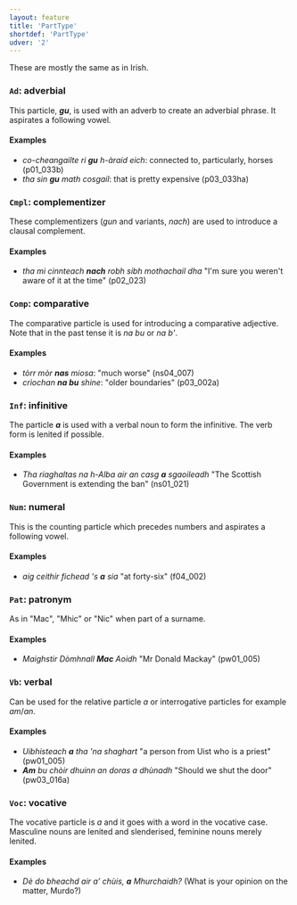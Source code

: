 ```yaml
---
layout: feature
title: 'PartType'
shortdef: 'PartType'
udver: '2'
---
```

These are mostly the same as in Irish.

### <a name="Ad">`Ad`</a>: adverbial

This particle, _**gu**_, is used with an adverb to create an adverbial phrase.
It aspirates a following vowel.

#### Examples

* _co-cheangailte ri **gu** h-àraid eich_: connected to, particularly, horses (p01\_033b)
* _tha sin **gu** math cosgail_: that is pretty expensive (p03\_033ha)

### <a name="Cmpl">`Cmpl`</a>: complementizer

These complementizers (_gun_ and variants, _nach_) are used to introduce a clausal complement.

#### Examples

* _tha mi cinnteach **nach** robh sibh mothachail dha_ "I'm sure you weren't aware of it at the time" (p02\_023)

### <a name="Comp">`Comp`</a>: comparative

The comparative particle is used for introducing a comparative adjective.
Note that in the past tense it is _na bu_ or _na b'_.

#### Examples

* _tòrr mòr **nas** miosa_: "much worse" (ns04\_007)
* _crìochan **na bu** shine_: "older boundaries" (p03\_002a)

### <a name="Inf">`Inf`</a>: infinitive

The particle _<b>a</b>_ is used with a verbal noun to form the infinitive. The verb form is lenited if possible.

#### Examples

* _Tha riaghaltas na h-Alba air an casg <b>a</b> sgaoileadh_ "The Scottish Government is extending the ban" (ns01\_021)

### <a name="Num">`Num`</a>: numeral

This is the counting particle which precedes numbers and aspirates a following vowel.

#### Examples

* _aig ceithir fichead 's **a** sia_ "at forty-six" (f04\_002)

### <a name="Pat">`Pat`</a>: patronym

As in "Mac", "Mhic" or "Nic" when part of a surname.

#### Examples

* _Maighstir Dòmhnall **Mac** Aoidh_ "Mr Donald Mackay" (pw01\_005)

### <a name="Vb">`Vb`</a>: verbal

Can be used for the relative particle _a_ or interrogative particles for example _am_/_an_.

#### Examples

* _Uibhisteach **a** tha 'na shaghart_ "a person from Uist who is a priest" (pw01\_005)
* _**Am** bu chòir dhuinn an doras a dhùnadh_ "Should we shut the door" (pw03\_016a)

### <a name="Voc">`Voc`</a>: vocative

The vocative particle is _a_ and it goes with a word in the vocative case.
Masculine nouns are lenited and slenderised, feminine nouns merely lenited.

#### Examples

* _Dè do bheachd air a’ chùis, **a** Mhurchaidh?_ (What is your opinion on the matter, Murdo?)